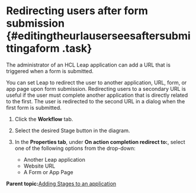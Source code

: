 # Redirecting users after form submission {#editingtheurlauserseesaftersubmittingaform .task}

The administrator of an HCL Leap application can add a URL that is triggered when a form is submitted.

You can set Leap to redirect the user to another application, URL, form, or app page upon form submission. Redirecting users to a secondary URL is useful if the user must complete another application that is directly related to the first. The user is redirected to the second URL in a dialog when the first form is submitted.

1.  Click the **Workflow** tab.

2.  Select the desired Stage button in the diagram.

3.  In the **Properties tab**, under **On action completion redirect to:**, select one of the following options from the drop-down:

    -   Another Leap application
    -   Website URL
    -   A Form or App Page

**Parent topic:**[Adding Stages to an application](sub_adding_stages_toc.md)

